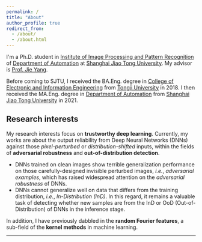 ```yaml
---
permalink: /
title: "About"
author_profile: true
redirect_from: 
  - /about/
  - /about.html
---
```


I'm a Ph.D. student in [Institute of Image Processing and Pattern Recognition](http://www.pami.sjtu.edu.cn/) of [Department of Automation](https://automation.sjtu.edu.cn/) at [Shanghai Jiao Tong University](https://www.sjtu.edu.cn/). My advisor is [Prof. Jie Yang](https://scholar.google.com/citations?user=tmx7tu8AAAAJ&hl=en).

Before coming to SJTU, I received the BA.Eng. degree in [College of Electronic and Information Engineering](https://see.tongji.edu.cn/) from [Tongji University](https://www.tongji.edu.cn/) in 2018. I then received the MA.Eng. degree in [Department of Automation](https://automation.sjtu.edu.cn/) from [Shanghai Jiao Tong University](https://www.sjtu.edu.cn/) in 2021.


Research interests
---
My research interests focus on **trustworthy deep learning**. Currently, my works are about the output reliability from Deep Neural Networks (DNNs) against those *pixel-perturbed* or *distribution-shifted* inputs, within the fields of **adversarial robustness** and **out-of-distribution detection**.

- DNNs trained on clean images show terrible generalization performance on those carefully-designed invisible perturbed images, *i.e.*, *adversarial examples*, which has raised widespread attention on the *adversarial robustness* of DNNs.
- DNNs cannot generalize well on data that differs from the training distribution, *i.e.*, *In-Distribution (InD)*. In this regard, it remains a valuable task of detecting whether new samples are from the InD or OoD (Out-of-Distribution) of DNNs in the inference stage.

<!-- - **Adversarial robustness** and **pixel-level perturbations**

DNNs trained on clean images show weak generalization performance on those carefully-designed invisible perturbed images, *i.e.*, *adversarial examples*, which raises attention on the *adversarial robustness* of DNNs.
The process of generating adversarial examples is known as the *adversarial attack*, while *adversarial defenses* aim at improving the performance of DNNs on adversarial examples.
Prevailing white-box attacks rely on image gradients to generate pixel-level perturbations, which are added on clean images to create adversarial examples.
Prevalent adversarial defenses adopt the data augmentation technique by involving adversarial examples into the training data, so as to train more adversarially-robust DNNs.
It remains valuable tasks of devising powerful adversarial attacks to fool DNNs or enhanced adversarial defenses to strengthen DNNs, both of which would provide insights on better understandings of DNNs.

- **Out-of-distribution detection** and **distribution-level shifts**

In the inference or deployment stage, DNNs would inevitably encounter samples that differ from the training distribution of DNNs, *i.e.*, in-distribution (InD) -->



In addition, I have previously dabbled in the **random Fourier features**, a sub-field of the **kernel methods** in machine learning.

---
